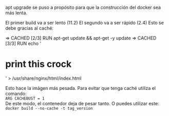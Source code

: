 apt upgrade se puso a propósito para que la construcción del docker sea más lenta.

El primer build va a ser lento (11.2)
El segundo va a ser rápido (2.4)
Esto se debe gracias al caché:

 => CACHED [2/3] RUN apt-get update && apt-get -y update
 => CACHED [3/3] RUN echo '<html><body><h1>print this crock</h1></body></html>' > /usr/share/nginx/html/index.html   

Esto hace la imágen más pesada. Para evitar que tenga caché utiliza el comando:  
`ARG CACHEBUST = 1`  
De este modo, el contenedor deja de pesar tanto. O puedes utilizar este:  
`docker build --no-cache -t tag_version`  
